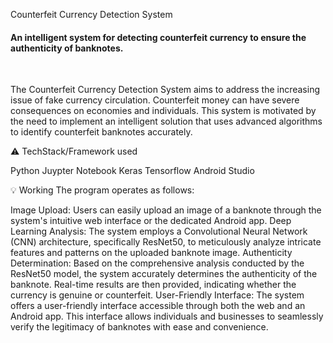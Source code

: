 Counterfeit Currency Detection System

<h4>An intelligent system for detecting counterfeit currency to ensure the authenticity of banknotes.</h4>
</div>
<br>

The Counterfeit Currency Detection System aims to address the increasing issue of fake currency circulation. Counterfeit money can have severe consequences on economies and individuals.
This system is motivated by the need to implement an intelligent solution that uses advanced algorithms to identify counterfeit banknotes accurately.

:warning: TechStack/Framework used

Python
Juypter Notebook
Keras
Tensorflow
Android Studio


:bulb: Working
The program operates as follows:

Image Upload: Users can easily upload an image of a banknote through the system's intuitive web interface or the dedicated Android app.
Deep Learning Analysis: The system employs a Convolutional Neural Network (CNN) architecture, specifically ResNet50, to meticulously analyze intricate features and patterns on the uploaded banknote image.
Authenticity Determination: Based on the comprehensive analysis conducted by the ResNet50 model, the system accurately determines the authenticity of the banknote. Real-time results are then provided, indicating whether the currency is genuine or counterfeit.
User-Friendly Interface: The system offers a user-friendly interface accessible through both the web and an Android app. This interface allows individuals and businesses to seamlessly verify the legitimacy of banknotes with ease and convenience.
